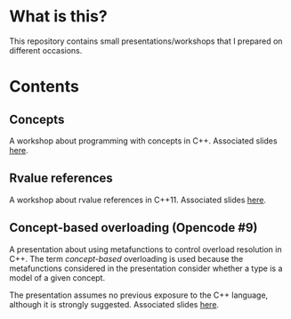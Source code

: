# What is this?
This repository contains small presentations/workshops that I prepared on
different occasions.

# Contents

## Concepts
A workshop about programming with concepts in C++.
Associated slides [here](http://goo.gl/LTL6z).

## Rvalue references
A workshop about rvalue references in C++11.
Associated slides [here](http://goo.gl/SMOLu).

## Concept-based overloading (Opencode #9)
A presentation about using metafunctions to control overload resolution in C++.
The term _concept-based_ overloading is used because the metafunctions
considered in the presentation consider whether a type is a model of a
given concept.

The presentation assumes no previous exposure to the C++ language, although
it is strongly suggested.
Associated slides [here](http://goo.gl/JDU6W).
